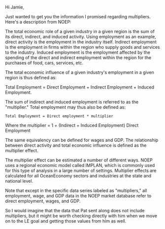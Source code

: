 Hi Jamie,

Just wanted to get you the information I promised regarding multipliers. Here's a description from NOEP:

The total economic role of a given industry in a given region is the sum of its direct, indirect, and induced activity. Using employment as an example, direct activity is the employment in the industry itself. Indirect employment is the employment in firms within the region who supply goods and services to the industry. Induced employment is the employment affected by the spending of the direct and indirect employment within the region for the purchases of food, cars, services, etc.

The total economic influence of a given industry's employment in a given region is thus defined as:
  
  Total Employment = Direct Employment + Indirect Employment + Induced Employment.
  
  The sum of indirect and induced employment is referred to as the "multiplier." Total employment may thus also be defined as:
    
    Total Employment = Direct employment * multiplier
  
  Where the multiplier = 1 + (Indirect + Induced Employment) 
  Direct Employment
  
  The same equivalency can be defined for wages and GDP. The relationship between direct activity and total economic influence is defined as the multiplier effect.
  
  The multiplier effect can be estimated a number of different ways. NOEP uses a regional economic model called IMPLAN, which is commonly used for this type of analysis in a large number of settings. Multiplier effects are calculated for all OceanEconomy sectors and industries at the state and national level.
  
  Note that except in the specific data series labeled as "multipliers," all employment, wage, and GDP data in the NOEP market database refer to direct employment, wages, and GDP.
  
  So I would imagine that the data that Pat sent along does not include multipliers, but it might be worth checking directly with him when we move on to the LE goal and getting those values from him as well.
  
